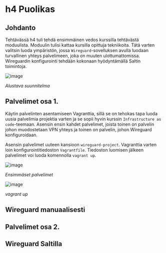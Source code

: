 # h4 Puolikas

## Johdanto

Tehtävässä h4 tuli tehdä ensimmäinen vedos kurssilla tehtävästä moduulista. Moduulin tulisi kattaa kursilla opittuja tekniikoita. Tätä varten valitsin luoda ympäristön, jossa `Wireguard`-sovelluksen avulla luodaan turvallinen yhteys palvelimeen, joka on muuten ulottumattomissa. Wireguardin konfigurointi tehdään kokonaan hyödyntämällä Saltin toimintoja.

![image](https://github.com/user-attachments/assets/9fce1332-ce2d-4c29-bb97-4a146721bff9)

_Alustava suunnitelma_

## Palvelimet osa 1.

Käytin palvelinten asentamiseen Vagranttia, sillä se on tehokas tapa luoda uusia palvelimia projektia varten ja se sopii hyvin kurssin `Infrastructure as code`-teemaan. Asensin ensin kahdet palvelimet, joista toinen on palvelin johon muodostetaan VPN yhteys ja toinen on palvelin, johon Wireguard konfiguroidaan.

Asensin palvelimet uuteen kansioon `wireguard-project`. Vagranttia varten loin konfigurointitiedoston `Vagrantfile`. Tiedoston luomisen jälkeen palvelimet voi luoda komennolla `vagrant up`.

![image](https://github.com/user-attachments/assets/76ca7408-f430-458d-9bca-fc9d21b612f6)

_Ensimmäset palvelimet_

![image](https://github.com/user-attachments/assets/42969de1-8994-4839-86ab-a3613e220279)

_vagrant up_

## Wireguard manuaalisesti

## Palvelimet osa 2.

## Wireguard Saltilla
